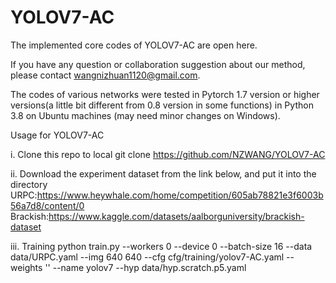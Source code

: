 # YOLOV7-AC
The implemented core codes of YOLOV7-AC are open here.

If you have any question or collaboration suggestion about our method, please contact wangnizhuan1120@gmail.com.

The codes of various networks were tested in Pytorch 1.7 version or higher versions(a little bit different from 0.8 version in some functions) in Python 3.8 on Ubuntu machines (may need minor changes on Windows).

Usage for YOLOV7-AC

i. Clone this repo to local
      git clone https://github.com/NZWANG/YOLOV7-AC

ii. Download the experiment dataset from the link below, and put it into the directory
      URPC:https://www.heywhale.com/home/competition/605ab78821e3f6003b56a7d8/content/0
      Brackish:https://www.kaggle.com/datasets/aalborguniversity/brackish-dataset

iii. Training
      python train.py --workers 0 --device 0 --batch-size 16 --data data/URPC.yaml --img 640 640 --cfg cfg/training/yolov7-AC.yaml --weights '' --name yolov7 --hyp data/hyp.scratch.p5.yaml
